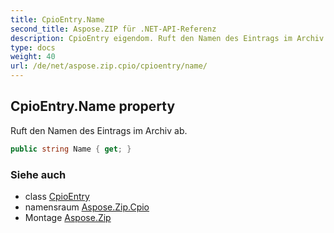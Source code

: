 ```yaml
---
title: CpioEntry.Name
second_title: Aspose.ZIP für .NET-API-Referenz
description: CpioEntry eigendom. Ruft den Namen des Eintrags im Archiv ab.
type: docs
weight: 40
url: /de/net/aspose.zip.cpio/cpioentry/name/
---
```

## CpioEntry.Name property

Ruft den Namen des Eintrags im Archiv ab.

```csharp
public string Name { get; }
```

### Siehe auch

* class [CpioEntry](../)
* namensraum [Aspose.Zip.Cpio](../../cpioentry/)
* Montage [Aspose.Zip](../../../)


